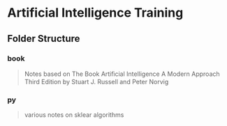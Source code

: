 # Artificial Intelligence Training

## Folder Structure

### book
> Notes based on The Book Artiﬁcial Intelligence A Modern Approach Third Edition by Stuart J. Russell and Peter Norvig

### py
> various notes on sklear algorithms